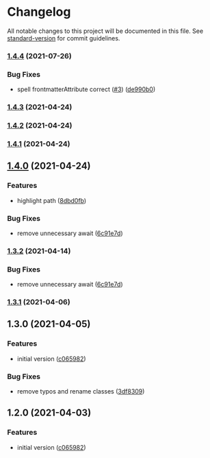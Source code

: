 # Changelog

All notable changes to this project will be documented in this file. See [standard-version](https://github.com/conventional-changelog/standard-version) for commit guidelines.

### [1.4.4](https://github.com/dennisseidel/highlightpublicnotes-obsidian-plugin/compare/1.4.3...1.4.4) (2021-07-26)


### Bug Fixes

* spell frontmatterAttribute correct ([#3](https://github.com/dennisseidel/highlightpublicnotes-obsidian-plugin/issues/3)) ([de990b0](https://github.com/dennisseidel/highlightpublicnotes-obsidian-plugin/commit/de990b0cac4c1a974cc1fc270cc058cc2efc607d))

### [1.4.3](https://github.com/dennisseidel/highlightpublicnotes-obsidian-plugin/compare/1.4.2...1.4.3) (2021-04-24)

### [1.4.2](https://github.com/dennisseidel/highlightpublicnotes-obsidian-plugin/compare/1.4.1...1.4.2) (2021-04-24)

### [1.4.1](https://github.com/dennisseidel/highlightpublicnotes-obsidian-plugin/compare/1.4.0...1.4.1) (2021-04-24)

## [1.4.0](https://github.com/dennisseidel/highlightpublicnotes-obsidian-plugin/compare/1.3.2...1.4.0) (2021-04-24)


### Features

* highlight path ([8dbd0fb](https://github.com/dennisseidel/highlightpublicnotes-obsidian-plugin/commit/8dbd0fbc8703b878f01b6d499cbfc78119d1f5d7))


### Bug Fixes

* remove unnecessary await ([6c91e7d](https://github.com/dennisseidel/highlightpublicnotes-obsidian-plugin/commit/6c91e7d994674eed499f89240f61058ff8059ac0))

### [1.3.2](https://github.com/dennisseidel/highlightpublicnotes-obsidian-plugin/compare/v1.3.1...v1.3.2) (2021-04-14)


### Bug Fixes

* remove unnecessary await ([6c91e7d](https://github.com/dennisseidel/highlightpublicnotes-obsidian-plugin/commit/6c91e7d994674eed499f89240f61058ff8059ac0))

### [1.3.1](https://github.com/dennisseidel/highlightpublicnotes-obsidian-plugin/compare/v1.3.0...v1.3.1) (2021-04-06)

## 1.3.0 (2021-04-05)


### Features

* initial version ([c065982](https://github.com/dennisseidel/highlightpublicnotes-obsidian-plugin/commit/c065982af200b2ed0278daf9710938ac812d47b7))


### Bug Fixes

* remove typos and rename classes ([3df8309](https://github.com/dennisseidel/highlightpublicnotes-obsidian-plugin/commit/3df8309cdb6b26ef2db277cfaf5a74cf539fdcbf))

## 1.2.0 (2021-04-03)


### Features

* initial version ([c065982](https://github.com/dennisseidel/highlightpublicnotes-obsidian-plugin/commit/c065982af200b2ed0278daf9710938ac812d47b7))
